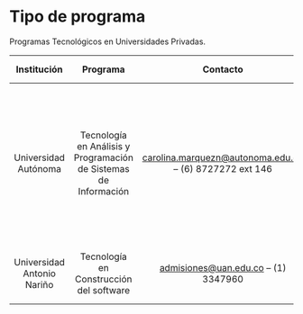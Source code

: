 # Tipo de programa

Programas Tecnológicos en Universidades Privadas.

| Institución    |  Programa  | Contacto    |         Página Web                   |  Jornada | Modalidad | Tipo | Créditos | Duración | SNIES (El Sistema Nacional de Información de la Educación Superior) Programa |
| :-----------: | :-------------:   | :------------------: | :---------------------------------------: | :-----------: |  :-----------: |  :-----------: | :-----------: | :-----------: | :-----------: |
| Universidad Autónoma  | Tecnología en Análisis y Programación de Sistemas de Información |  carolina.marquezn@autonoma.edu.co – (6) 8727272 ext 146 | **https://www.autonoma.edu.co/oferta-academica/pregrados/tecnologia-en-analisis-y-programacion-de-sistemas-de-informacion** | Diurna / Viernes de 6:00 p.m a 10:00 p.m / Sábado de 8:00 a.m a 12:00 m y de 2:00 p.m a 6:00 p.m |  Presencial | Tecnológica | 97 |  7 - SEMESTRAL | **https://snies.mineducacion.gov.co/consultasnies/verPrograma?codigo=54000** |
| Universidad Antonio Nariño  | Tecnología en Construcción del software |  admisiones@uan.edu.co – (1) 3347960 | **http://www.uan.edu.co/tecnologia-en-construccion-de-software** | Al ser distancia debe, es con su horario |  Distancia | Tecnológica | 104 |  6 - SEMESTRAL | **https://snies.mineducacion.gov.co/consultasnies/verPrograma?codigo=107668** |



